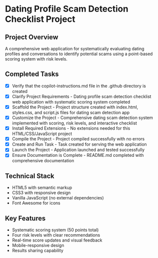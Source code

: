 # Dating Profile Scam Detection Checklist Project

## Project Overview
A comprehensive web application for systematically evaluating dating profiles and conversations to identify potential scams using a point-based scoring system with risk levels.

## Completed Tasks
- [x] Verify that the copilot-instructions.md file in the .github directory is created
- [x] Clarify Project Requirements - Dating profile scam detection checklist web application with systematic scoring system completed
- [x] Scaffold the Project - Project structure created with index.html, styles.css, and script.js files for dating scam detection app
- [x] Customize the Project - Comprehensive dating scam detection system implemented with scoring, risk levels, and interactive checklist
- [x] Install Required Extensions - No extensions needed for this HTML/CSS/JavaScript project
- [x] Compile the Project - Project compiled successfully with no errors
- [x] Create and Run Task - Task created for serving the web application
- [x] Launch the Project - Application launched and tested successfully
- [x] Ensure Documentation is Complete - README.md completed with comprehensive documentation

## Technical Stack
- HTML5 with semantic markup
- CSS3 with responsive design
- Vanilla JavaScript (no external dependencies)
- Font Awesome for icons

## Key Features
- Systematic scoring system (50 points total)
- Four risk levels with clear recommendations
- Real-time score updates and visual feedback
- Mobile-responsive design
- Results sharing capability